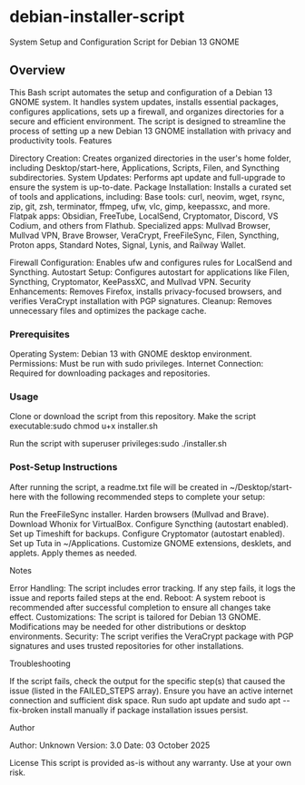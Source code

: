 # debian-installer-script
System Setup and Configuration Script for Debian 13 GNOME
## Overview
This Bash script automates the setup and configuration of a Debian 13 GNOME system. It handles system updates, installs essential packages, configures applications, sets up a firewall, and organizes directories for a secure and efficient environment. The script is designed to streamline the process of setting up a new Debian 13 GNOME installation with privacy and productivity tools.
Features

Directory Creation: Creates organized directories in the user's home folder, including Desktop/start-here, Applications, Scripts, Filen, and Syncthing subdirectories.
System Updates: Performs apt update and full-upgrade to ensure the system is up-to-date.
Package Installation: Installs a curated set of tools and applications, including:
Base tools: curl, neovim, wget, rsync, zip, git, zsh, terminator, ffmpeg, ufw, vlc, gimp, keepassxc, and more.
Flatpak apps: Obsidian, FreeTube, LocalSend, Cryptomator, Discord, VS Codium, and others from Flathub.
Specialized apps: Mullvad Browser, Mullvad VPN, Brave Browser, VeraCrypt, FreeFileSync, Filen, Syncthing, Proton apps, Standard Notes, Signal, Lynis, and Railway Wallet.


Firewall Configuration: Enables ufw and configures rules for LocalSend and Syncthing.
Autostart Setup: Configures autostart for applications like Filen, Syncthing, Cryptomator, KeePassXC, and Mullvad VPN.
Security Enhancements: Removes Firefox, installs privacy-focused browsers, and verifies VeraCrypt installation with PGP signatures.
Cleanup: Removes unnecessary files and optimizes the package cache.

### Prerequisites

Operating System: Debian 13 with GNOME desktop environment.
Permissions: Must be run with sudo privileges.
Internet Connection: Required for downloading packages and repositories.

### Usage

Clone or download the script from this repository.
Make the script executable:sudo chmod u+x installer.sh


Run the script with superuser privileges:sudo ./installer.sh



### Post-Setup Instructions
After running the script, a readme.txt file will be created in ~/Desktop/start-here with the following recommended steps to complete your setup:

Run the FreeFileSync installer.
Harden browsers (Mullvad and Brave).
Download Whonix for VirtualBox.
Configure Syncthing (autostart enabled).
Set up Timeshift for backups.
Configure Cryptomator (autostart enabled).
Set up Tuta in ~/Applications.
Customize GNOME extensions, desklets, and applets.
Apply themes as needed.

Notes

Error Handling: The script includes error tracking. If any step fails, it logs the issue and reports failed steps at the end.
Reboot: A system reboot is recommended after successful completion to ensure all changes take effect.
Customizations: The script is tailored for Debian 13 GNOME. Modifications may be needed for other distributions or desktop environments.
Security: The script verifies the VeraCrypt package with PGP signatures and uses trusted repositories for other installations.

Troubleshooting

If the script fails, check the output for the specific step(s) that caused the issue (listed in the FAILED_STEPS array).
Ensure you have an active internet connection and sufficient disk space.
Run sudo apt update and sudo apt --fix-broken install manually if package installation issues persist.

Author

Author: Unknown
Version: 3.0
Date: 03 October 2025

License
This script is provided as-is without any warranty. Use at your own risk.
